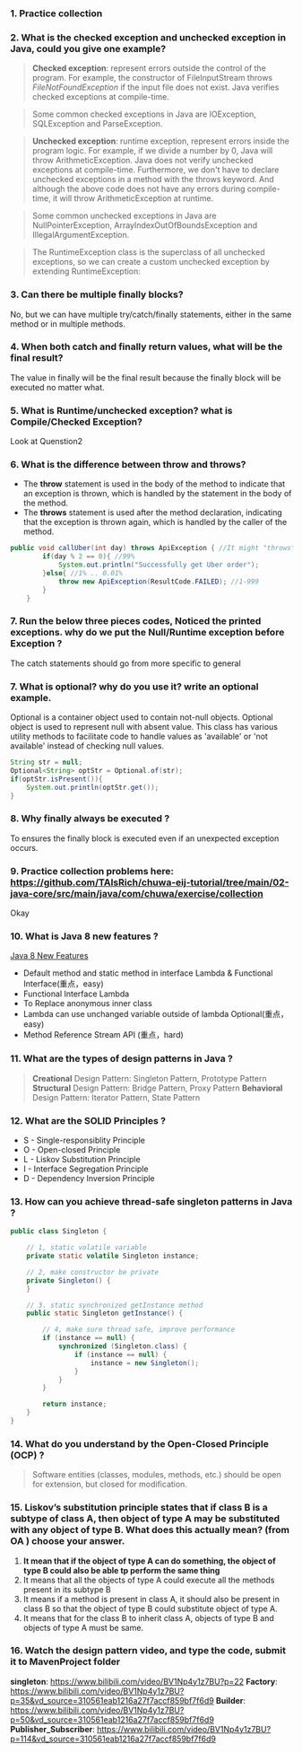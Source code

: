 ### 1. Practice collection
### 2. What is the checked exception and unchecked exception in Java, could you give one example?
>**Checked exception**: represent errors outside the control of the program. For example, the constructor of FileInputStream throws *FileNotFoundException* if the input file does not exist. Java verifies checked exceptions at compile-time.

> Some common checked exceptions in Java are IOException, SQLException and ParseException.

>**Unchecked exception**: runtime exception, represent errors inside the program logic. For example, if we divide a number by 0, Java will throw ArithmeticException. Java does not verify unchecked exceptions at compile-time. Furthermore, we don't have to declare unchecked exceptions in a method with the throws keyword. And although the above code does not have any errors during compile-time, it will throw ArithmeticException at runtime.

>Some common unchecked exceptions in Java are NullPointerException, ArrayIndexOutOfBoundsException and IllegalArgumentException.

>The RuntimeException class is the superclass of all unchecked exceptions, so we can create a custom unchecked exception by extending RuntimeException:

### 3. Can there be multiple finally blocks?
No, but we can have multiple try/catch/finally statements, either in the same method or in multiple methods.

### 4. When both catch and finally return values, what will be the final result?
The value in finally will be the final result because the finally block will be executed no matter what.

### 5. What is Runtime/unchecked exception? what is Compile/Checked Exception?
Look at Quenstion2

### 6. What is the difference between throw and throws?
- The **throw** statement is used in the body of the method to indicate that an exception is thrown, which is handled by the statement in the body of the method.
- The **throws** statement is used after the method declaration, indicating that the exception is thrown again, which is handled by the caller of the method.
```java
public void callUber(int day) throws ApiException { //It might "throws". Not Must.
        if(day % 2 == 0){ //99%
            System.out.println("Successfully get Uber order");
        }else{ //1% .. 0.01%
            throw new ApiException(ResultCode.FAILED); //1-999
        }
    }
```

### 7. Run the below three pieces codes, Noticed the printed exceptions. why do we put the Null/Runtime exception before Exception ?
The catch statements should go from more specific to general

### 7. What is optional? why do you use it? write an optional example.
Optional is a container object used to contain not-null objects. Optional object is used to represent null with absent value. This class has various utility methods to facilitate code to handle values as 'available' or 'not available' instead of checking null values.
```java
String str = null;
Optional<String> optStr = Optional.of(str);
if(optStr.isPresent()){
    System.out.println(optStr.get());
}
```

### 8. Why finally always be executed ?
To ensures the finally block is executed even if an unexpected exception occurs.


### 9. Practice collection problems here: https://github.com/TAIsRich/chuwa-eij-tutorial/tree/main/02-java-core/src/main/java/com/chuwa/exercise/collection
Okay

### 10. What is Java 8 new features ?
[Java 8 New Features](https://www.cnblogs.com/wmyskxz/p/13527583.html)
- Default method and static method in interface Lambda & Functional Interface(重点，easy)
- Functional Interface Lambda
- To Replace anonymous inner class
- Lambda can use unchanged variable outside of lambda Optional(重点，easy)
- Method Reference Stream API (重点，hard)

### 11. What are the types of design patterns in Java ?
>**Creational** Design Pattern: Singleton Pattern, Prototype Pattern
>**Structural** Design Pattern: Bridge Pattern, Proxy Pattern
>**Behavioral** Design Pattern: Iterator Pattern, State Pattern

### 12. What are the SOLID Principles ?
- S - Single-responsiblity Principle
- O - Open-closed Principle
- L - Liskov Substitution Principle
- I - Interface Segregation Principle
- D - Dependency Inversion Principle

### 13. How can you achieve thread-safe singleton patterns in Java ?
```java
public class Singleton {

    // 1, static volatile variable
    private static volatile Singleton instance;

    // 2, make constructor be private
    private Singleton() {
    }

    // 3. static synchronized getInstance method
    public static Singleton getInstance() {

        // 4, make sure thread safe, improve performance
        if (instance == null) {
            synchronized (Singleton.class) {
                if (instance == null) {
                    instance = new Singleton();
                }
            }
        }

        return instance;
    }
}
```

### 14. What do you understand by the Open-Closed Principle (OCP) ?
>Software entities (classes, modules, methods, etc.) should be open for extension, but closed for modification.

### 15. Liskov’s substitution principle states that if class B is a subtype of class A, then object of type A may be substituted with any object of type B. What does this actually mean? (from OA ) choose your answer.
1. **It mean that if the object of type A can do something, the object of type B could also be able tp perform the same thing**
2. It means that all the objects of type A could execute all the methods present in its subtype B
3. It means if a method is present in class A, it should also be present in class B so that the object of type B could substitute object of type A.
4. It means that for the class B to inherit class A, objects of type B and objects of type A must be same.

### 16. Watch the design pattern video, and type the code, submit it to MavenProject folder
 **singleton**: https://www.bilibili.com/video/BV1Np4y1z7BU?p=22
 **Factory**: https://www.bilibili.com/video/BV1Np4y1z7BU?p=35&vd_source=310561eab1216a27f7accf859bf7f6d9
 **Builder**: https://www.bilibili.com/video/BV1Np4y1z7BU?p=50&vd_source=310561eab1216a27f7accf859bf7f6d9
 **Publisher_Subscriber**: https://www.bilibili.com/video/BV1Np4y1z7BU?p=114&vd_source=310561eab1216a27f7accf859bf7f6d9
